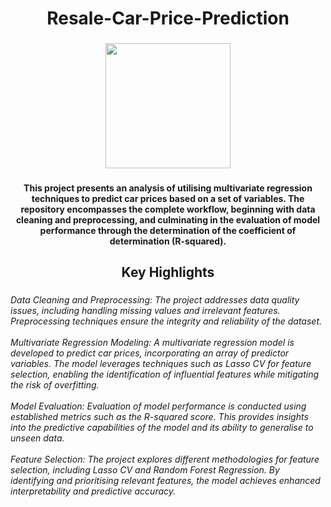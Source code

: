 <h1 align="center">Resale-Car-Price-Prediction</h1>

###

<div align="center">
  <img height="200" src="https://cdn-images-1.medium.com/max/720/0*41inHKnPhGb04HsO.gif"  />
</div>

###

<h4 align="center">This project presents an analysis of utilising multivariate regression techniques to predict car prices based on a set of variables. The repository encompasses the complete workflow, beginning with data cleaning and preprocessing, and culminating in the evaluation of model performance through the determination of the coefficient of determination (R-squared).</h4>

###

<h2 align="center">Key Highlights</h2>

###

<h6 align="left">Data Cleaning and Preprocessing: The project addresses data quality issues, including handling missing values and irrelevant features. <br>Preprocessing techniques ensure the integrity and reliability of the dataset.<br><br>Multivariate Regression Modeling: A multivariate regression model is developed to predict car prices, incorporating an array of predictor variables. The model leverages techniques such as Lasso CV for feature selection, enabling the identification of influential features while mitigating the risk of overfitting.<br><br>Model Evaluation: Evaluation of model performance is conducted using established metrics such as the R-squared score. This provides insights into the predictive capabilities of the model and its ability to generalise to unseen data.<br><br>Feature Selection: The project explores different methodologies for feature selection, including Lasso CV and Random Forest Regression. By identifying and prioritising relevant features, the model achieves enhanced interpretability and predictive accuracy.</h6>

###
